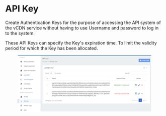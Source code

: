 # API Key

Create Authentication Keys for the purpose of accessing the API system of the vCDN service without having to use Username and password to log in to the system.&#x20;

These API Keys can specify the Key's expiration time. To limit the validity period for which the Key has been allocated.

<figure><img src="../../.gitbook/assets/image (207).png" alt=""><figcaption></figcaption></figure>
